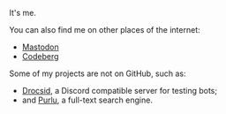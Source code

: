 It's me.

You can also find me on other places of the internet:

- <a rel="me" href="https://eldritch.cafe/@chito">Mastodon</a>
- <a href="https://codeberg.org/chito">Codeberg</a>

Some of my projects are not on GitHub, such as:

- [Drocsid](https://codeberg.org/chito/drocsid), a Discord compatible server for testing bots;
- and [Purlu](https://codeberg.org/chito/purlu), a full-text search engine. 
